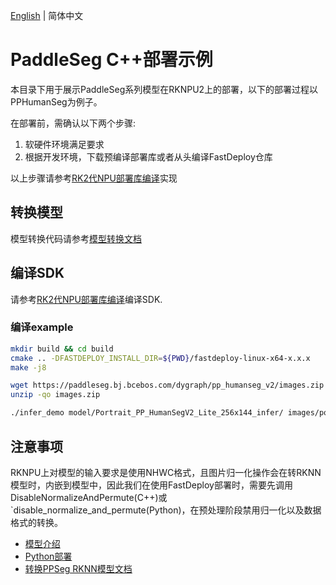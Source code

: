 [English](README.md) | 简体中文
# PaddleSeg C++部署示例

本目录下用于展示PaddleSeg系列模型在RKNPU2上的部署，以下的部署过程以PPHumanSeg为例子。

在部署前，需确认以下两个步骤:

1. 软硬件环境满足要求
2. 根据开发环境，下载预编译部署库或者从头编译FastDeploy仓库

以上步骤请参考[RK2代NPU部署库编译](https://github.com/PaddlePaddle/FastDeploy/blob/develop/docs/cn/faq/rknpu2/rknpu2.md)实现

## 转换模型

模型转换代码请参考[模型转换文档](../README.md)

## 编译SDK

请参考[RK2代NPU部署库编译](../../../../../../../docs/cn/faq/rknpu2/build.md)编译SDK.

### 编译example

```bash
mkdir build && cd build
cmake .. -DFASTDEPLOY_INSTALL_DIR=${PWD}/fastdeploy-linux-x64-x.x.x
make -j8

wget https://paddleseg.bj.bcebos.com/dygraph/pp_humanseg_v2/images.zip
unzip -qo images.zip

./infer_demo model/Portrait_PP_HumanSegV2_Lite_256x144_infer/ images/portrait_heng.jpg
```

## 注意事项
RKNPU上对模型的输入要求是使用NHWC格式，且图片归一化操作会在转RKNN模型时，内嵌到模型中，因此我们在使用FastDeploy部署时，需要先调用DisableNormalizeAndPermute(C++)或`disable_normalize_and_permute(Python)，在预处理阶段禁用归一化以及数据格式的转换。

- [模型介绍](../../)
- [Python部署](../python)
- [转换PPSeg RKNN模型文档](../README.md)
